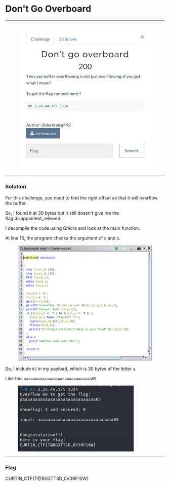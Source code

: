 # Don't Go Overboard

***

<figure><img src="../../../.gitbook/assets/image (2) (1) (1) (1) (1) (1) (1) (1) (1) (1) (1).png" alt=""><figcaption></figcaption></figure>

***

### Solution

For this challenge, you need to find the right offset so that it will overflow the buffer.

So, I found it at 30 bytes but it still doesn't give me the flag:disappointed\_relieved:

I decompile the code using Ghidra and look at the main function.

At line 16, the program checks the argument of `0` and `5`.

<figure><img src="../../../.gitbook/assets/image (3) (1) (1) (1) (1) (1) (1).png" alt=""><figcaption></figcaption></figure>

So, I include `05` in my payload, which is 30 bytes of the letter `a`.

Like this `aaaaaaaaaaaaaaaaaaaaaaaaaaaaaa05`

<figure><img src="../../../.gitbook/assets/image (4) (1) (1) (1) (1) (1) (1).png" alt=""><figcaption></figcaption></figure>

***

### Flag

CURTIN\_CTF{T@RG3TT3D\_0V3RF10W}
